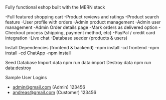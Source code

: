 Fully functional eshop built with the MERN stack

-Full featured shopping cart
-Product reviews and ratings
-Product search feature
-User profile with orders 
-Admin product management
-Admin user management 
-Admin Order details page
-Mark orders as delivered option 
-Checkout process (shipping, payment method, etc)
-PayPal / credit card integration
-Live chat
-Database seeder (products & users) 

Install Dependencies (frontend & backend)
-npm install
-cd frontend
-npm install
-cd ChatApp
-npm install 

Seed Database
Import data
npm run data:import
Destroy data
npm run data:destroy

Sample User Logins
- admin@gmail.com (Admin)  123456
- andreas@gmail.com (Customer)  123456
